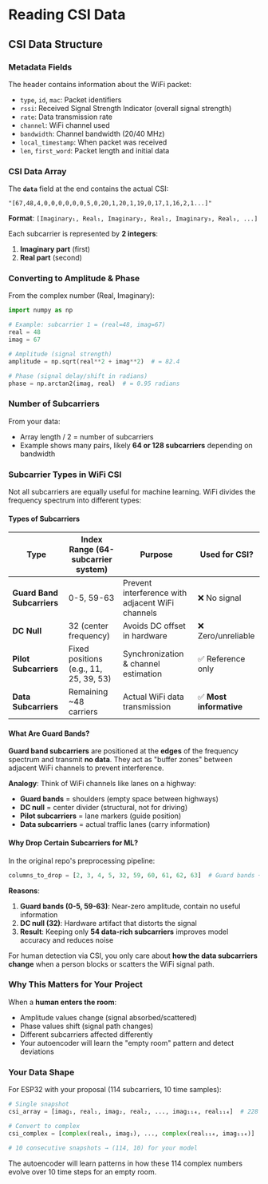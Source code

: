 # Reading CSI Data

## CSI Data Structure

### Metadata Fields
The header contains information about the WiFi packet:
- `type`, `id`, `mac`: Packet identifiers
- `rssi`: Received Signal Strength Indicator (overall signal strength)
- `rate`: Data transmission rate
- `channel`: WiFi channel used
- `bandwidth`: Channel bandwidth (20/40 MHz)
- `local_timestamp`: When packet was received
- `len`, `first_word`: Packet length and initial data

### CSI Data Array

The **`data`** field at the end contains the actual CSI:

```
"[67,48,4,0,0,0,0,0,0,5,0,20,1,20,1,19,0,17,1,16,2,1...]"
```

**Format**: `[Imaginary₁, Real₁, Imaginary₂, Real₂, Imaginary₃, Real₃, ...]`

Each subcarrier is represented by **2 integers**:
1. **Imaginary part** (first)
2. **Real part** (second)

### Converting to Amplitude & Phase

From the complex number (Real, Imaginary):

```python
import numpy as np

# Example: subcarrier 1 = (real=48, imag=67)
real = 48
imag = 67

# Amplitude (signal strength)
amplitude = np.sqrt(real**2 + imag**2)  # = 82.4

# Phase (signal delay/shift in radians)
phase = np.arctan2(imag, real)  # = 0.95 radians
```

### Number of Subcarriers

From your data:
- Array length / 2 = number of subcarriers
- Example shows many pairs, likely **64 or 128 subcarriers** depending on bandwidth

### Subcarrier Types in WiFi CSI

Not all subcarriers are equally useful for machine learning. WiFi divides the frequency spectrum into different types:

#### Types of Subcarriers

| Type | Index Range (64-subcarrier system) | Purpose | Used for CSI? |
|------|-------------------------------------|---------|---------------|
| **Guard Band Subcarriers** | 0-5, 59-63 | Prevent interference with adjacent WiFi channels | ❌ No signal |
| **DC Null** | 32 (center frequency) | Avoids DC offset in hardware | ❌ Zero/unreliable |
| **Pilot Subcarriers** | Fixed positions (e.g., 11, 25, 39, 53) | Synchronization & channel estimation | ✅ Reference only |
| **Data Subcarriers** | Remaining ~48 carriers | Actual WiFi data transmission | ✅ **Most informative** |

#### What Are Guard Bands?

**Guard band subcarriers** are positioned at the **edges** of the frequency spectrum and transmit **no data**. They act as "buffer zones" between adjacent WiFi channels to prevent interference.

**Analogy**: Think of WiFi channels like lanes on a highway:
- **Guard bands** = shoulders (empty space between highways)
- **DC null** = center divider (structural, not for driving)
- **Pilot subcarriers** = lane markers (guide position)
- **Data subcarriers** = actual traffic lanes (carry information)

#### Why Drop Certain Subcarriers for ML?

In the original repo's preprocessing pipeline:
```python
columns_to_drop = [2, 3, 4, 5, 32, 59, 60, 61, 62, 63]  # Guard bands + DC null
```

**Reasons**:
1. **Guard bands (0-5, 59-63)**: Near-zero amplitude, contain no useful information
2. **DC null (32)**: Hardware artifact that distorts the signal
3. **Result**: Keeping only **54 data-rich subcarriers** improves model accuracy and reduces noise

For human detection via CSI, you only care about **how the data subcarriers change** when a person blocks or scatters the WiFi signal path.

### Why This Matters for Your Project

When a **human enters the room**:
- Amplitude values change (signal absorbed/scattered)
- Phase values shift (signal path changes)
- Different subcarriers affected differently
- Your autoencoder will learn the "empty room" pattern and detect deviations

### Your Data Shape

For ESP32 with your proposal (114 subcarriers, 10 time samples):
```python
# Single snapshot
csi_array = [imag₁, real₁, imag₂, real₂, ..., imag₁₁₄, real₁₁₄]  # 228 values

# Convert to complex
csi_complex = [complex(real₁, imag₁), ..., complex(real₁₁₄, imag₁₁₄)]  # 114 complex numbers

# 10 consecutive snapshots → (114, 10) for your model
```

The autoencoder will learn patterns in how these 114 complex numbers evolve over 10 time steps for an empty room.
